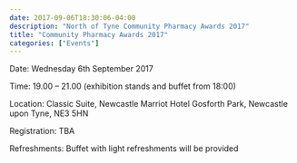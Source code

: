```yaml
---
date: 2017-09-06T18:30:06-04:00
description: "North of Tyne Community Pharmacy Awards 2017"
title: "Community Pharmacy Awards 2017"
categories: ["Events"]
---
```


Date:         Wednesday 6th September 2017

Time:         19.00 – 21.00 (exhibition stands and buffet from 18:00)

Location:     Classic Suite, Newcastle Marriot Hotel
              Gosforth Park, Newcastle upon Tyne, NE3 5HN

Registration: TBA

Refreshments: Buffet with light refreshments will be provided
